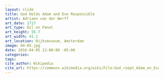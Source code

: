 ```yaml
---
layout: slide
title: God Holds Adam and Eve Responsible
artist: Adriaen van der Werff
art_date: 1717
art_type: Oil on Panel
art_height: 55.7
art_width: 41.1
art_location: Rijksmuseum, Amsterdam
image: 04-05.jpg
date: 2016-04-05 12:00:00 -05:00
categories:
tags:
cite_author: Wikipedia
cite_url: https://commons.wikimedia.org/wiki/File:God_roept_Adam_en_Eva_ter_verantwoording_Rijksmuseum_SK-A-4918.jpeg
---
```

